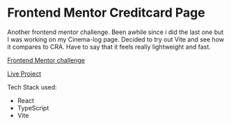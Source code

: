 # Frontend Mentor Creditcard Page

Another frontend mentor challenge. Been awhile since i did the last one but I was working on my Cinema-log page.
Decided to try out Vite and see how it compares to CRA. Have to say that it feels really lightweight and fast.

<a href="https://www.frontendmentor.io/challenges/interactive-card-details-form-XpS8cKZDWw">Frontend Mentor challenge</a>

<a href="https://draganstefanovic12.github.io/frontend-mentor-creditcard-page/">Live Project</a>

Tech Stack used: 
- React
- TypeScript
- Vite
